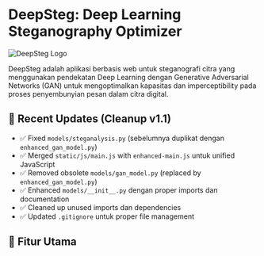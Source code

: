 # DeepSteg: Deep Learning Steganography Optimizer

![DeepSteg Logo](static/img/logo.svg)

DeepSteg adalah aplikasi berbasis web untuk steganografi citra yang menggunakan pendekatan Deep Learning dengan Generative Adversarial Networks (GAN) untuk mengoptimalkan kapasitas dan imperceptibility pada proses penyembunyian pesan dalam citra digital.

## 🚀 Recent Updates (Cleanup v1.1)

- ✅ Fixed `models/steganalysis.py` (sebelumnya duplikat dengan `enhanced_gan_model.py`)
- ✅ Merged `static/js/main.js` with `enhanced-main.js` untuk unified JavaScript
- ✅ Removed obsolete `models/gan_model.py` (replaced by `enhanced_gan_model.py`)
- ✅ Enhanced `models/__init__.py` dengan proper imports dan documentation
- ✅ Cleaned up unused imports dan dependencies
- ✅ Updated `.gitignore` untuk proper file management

## 🌟 Fitur Utama